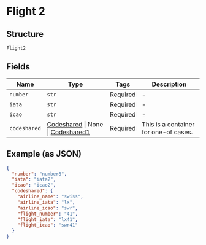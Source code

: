 
# Flight 2

## Structure

`Flight2`

## Fields

| Name | Type | Tags | Description |
|  --- | --- | --- | --- |
| `number` | `str` | Required | - |
| `iata` | `str` | Required | - |
| `icao` | `str` | Required | - |
| `codeshared` | [Codeshared](../../doc/models/codeshared.md) \| None \| [Codeshared1](../../doc/models/codeshared-1.md) | Required | This is a container for one-of cases. |

## Example (as JSON)

```json
{
  "number": "number8",
  "iata": "iata2",
  "icao": "icao2",
  "codeshared": {
    "airline_name": "swiss",
    "airline_iata": "lx",
    "airline_icao": "swr",
    "flight_number": "41",
    "flight_iata": "lx41",
    "flight_icao": "swr41"
  }
}
```

